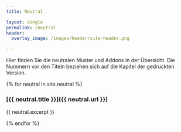```yaml
---
title: Neutral

layout: single
permalink: /neutral
header:
  overlay_image: /images/header/site-header.png

---
```

Hier finden Sie die neutralen Muster und Addons in der Übersicht.
Die Nummern vor den Titeln beziehen sich auf die Kapitel der gedruckten Version.


{% for neutral in site.neutral %}

### [{{ neutral.title }}]({{ neutral.url }})

{{ neutral.excerpt }}

{% endfor %}
